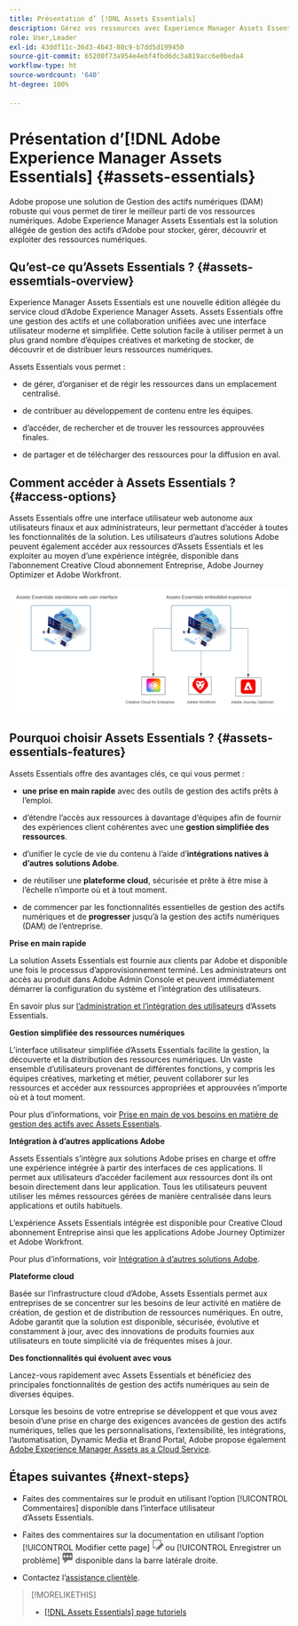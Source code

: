 ```yaml
---
title: Présentation d’ [!DNL Assets Essentials]
description: Gérez vos ressources avec Experience Manager Assets Essentials, un outil allégé de gestion des actifs numériques qui fonctionne dans les applications Experience Cloud.
role: User,Leader
exl-id: 43ddf11c-36d3-4643-80c9-b7dd5d199450
source-git-commit: 65200f73a954e4ebf4fbd6dc3a819acc6e0beda4
workflow-type: ht
source-wordcount: '640'
ht-degree: 100%

---
```


# Présentation d’[!DNL Adobe Experience Manager Assets Essentials] {#assets-essentials}

<!-- TBD: Update this banner to remove Beta label. 
![Banner image for beta docs](assets/do-not-localize/banner-image-beta-docs.png)

-->

Adobe propose une solution de Gestion des actifs numériques (DAM) robuste qui vous permet de tirer le meilleur parti de vos ressources numériques. Adobe Experience Manager Assets Essentials est la solution allégée de gestion des actifs d’Adobe pour stocker, gérer, découvrir et exploiter des ressources numériques.

## Qu’est-ce qu’Assets Essentials ? {#assets-essemtials-overview}

Experience Manager Assets Essentials est une nouvelle édition allégée du service cloud d’Adobe Experience Manager Assets. Assets Essentials offre une gestion des actifs et une collaboration unifiées avec une interface utilisateur moderne et simplifiée. Cette solution facile à utiliser permet à un plus grand nombre d’équipes créatives et marketing de stocker, de découvrir et de distribuer leurs ressources numériques.

Assets Essentials vous permet :

* de gérer, d’organiser et de régir les ressources dans un emplacement centralisé.

* de contribuer au développement de contenu entre les équipes.

* d’accéder, de rechercher et de trouver les ressources approuvées finales.

* de partager et de télécharger des ressources pour la diffusion en aval.

## Comment accéder à Assets Essentials ? {#access-options}

Assets Essentials offre une interface utilisateur web autonome aux utilisateurs finaux et aux administrateurs, leur permettant d’accéder à toutes les fonctionnalités de la solution. Les utilisateurs d’autres solutions Adobe peuvent également accéder aux ressources d’Assets Essentials et les exploiter au moyen d’une expérience intégrée, disponible dans l’abonnement Creative Cloud abonnement Entreprise, Adobe Journey Optimizer et Adobe Workfront.

![Intégration à d’autres solutions ](assets/assets-essentials-integration.svg)

## Pourquoi choisir Assets Essentials ? {#assets-essentials-features}

Assets Essentials offre des avantages clés, ce qui vous permet :

* **une prise en main rapide** avec des outils de gestion des actifs prêts à l’emploi.

* d’étendre l’accès aux ressources à davantage d’équipes afin de fournir des expériences client cohérentes avec une **gestion simplifiée des ressources**.

* d’unifier le cycle de vie du contenu à l’aide d’**intégrations natives à d’autres solutions Adobe**.

* de réutiliser une **plateforme cloud**, sécurisée et prête à être mise à l’échelle n’importe où et à tout moment.

* de commencer par les fonctionnalités essentielles de gestion des actifs numériques et de **progresser** jusqu’à la gestion des actifs numériques (DAM) de l’entreprise.

**Prise en main rapide**

La solution Assets Essentials est fournie aux clients par Adobe et disponible une fois le processus d’approvisionnement terminé. Les administrateurs ont accès au produit dans Adobe Admin Console et peuvent immédiatement démarrer la configuration du système et l’intégration des utilisateurs.

En savoir plus sur [l’administration et l’intégration des utilisateurs](deploy-administer.md) d’Assets Essentials.

**Gestion simplifiée des ressources numériques**

L’interface utilisateur simplifiée d’Assets Essentials facilite la gestion, la découverte et la distribution des ressources numériques. Un vaste ensemble d’utilisateurs provenant de différentes fonctions, y compris les équipes créatives, marketing et métier, peuvent collaborer sur les ressources et accéder aux ressources appropriées et approuvées n’importe où et à tout moment.

Pour plus d’informations, voir [Prise en main de vos besoins en matière de gestion des actifs avec Assets Essentials](get-started.md).

**Intégration à d’autres applications Adobe**

Assets Essentials s’intègre aux solutions Adobe prises en charge et offre une expérience intégrée à partir des interfaces de ces applications. Il permet aux utilisateurs d’accéder facilement aux ressources dont ils ont besoin directement dans leur application. Tous les utilisateurs peuvent utiliser les mêmes ressources gérées de manière centralisée dans leurs applications et outils habituels.

L’expérience Assets Essentials intégrée est disponible pour Creative Cloud abonnement Entreprise ainsi que les applications Adobe Journey Optimizer et Adobe Workfront.

Pour plus d’informations, voir [Intégration à d’autres solutions Adobe](integration.md).

**Plateforme cloud**

Basée sur l’infrastructure cloud d’Adobe, Assets Essentials permet aux entreprises de se concentrer sur les besoins de leur activité en matière de création, de gestion et de distribution de ressources numériques. En outre, Adobe garantit que la solution est disponible, sécurisée, évolutive et constamment à jour, avec des innovations de produits fournies aux utilisateurs en toute simplicité via de fréquentes mises à jour.

**Des fonctionnalités qui évoluent avec vous**

Lancez-vous rapidement avec Assets Essentials et bénéficiez des principales fonctionnalités de gestion des actifs numériques au sein de diverses équipes.

Lorsque les besoins de votre entreprise se développent et que vous avez besoin d’une prise en charge des exigences avancées de gestion des actifs numériques, telles que les personnalisations, l’extensibilité, les intégrations, l’automatisation, Dynamic Media et Brand Portal, Adobe propose également [Adobe Experience Manager Assets as a Cloud Service](https://experienceleague.adobe.com/docs/experience-manager-cloud-service/content/assets/home.html?lang=fr).


## Étapes suivantes {#next-steps}

* Faites des commentaires sur le produit en utilisant l’option [!UICONTROL Commentaires] disponible dans l’interface utilisateur d’Assets Essentials.

* Faites des commentaires sur la documentation en utilisant l’option [!UICONTROL Modifier cette page] ![modifier la page](assets/do-not-localize/edit-page.png) ou [!UICONTROL Enregistrer un problème] ![créer un problème GitHub](assets/do-not-localize/github-issue.png) disponible dans la barre latérale droite.

* Contactez l’[assistance clientèle](https://experienceleague.adobe.com/?support-solution=General&amp;lang=fr#support).


>[!MORELIKETHIS]
>
>* [[!DNL Assets Essentials] page tutoriels](https://experienceleague.adobe.com/docs/experience-manager-learn/assets-essentials/overview.html?lang=fr)

